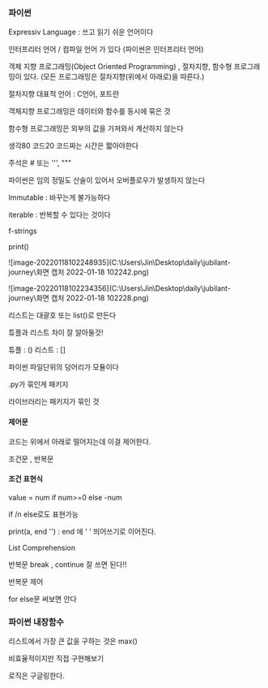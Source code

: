 ### 파이썬

Expressiv Language : 쓰고 읽기 쉬운 언어이다

인터프리터 언어 / 컴파일 언어 가 있다  (파이썬은 인터프리터 언어)

객체 지향 프로그래밍(Object Oriented Programming) , 절차지향, 함수형 프로그래밍이 있다. (모든 프로그래밍은 절차지향(위에서 아래로)을 따른다.)

절차지향 대표적 언어 : C언어, 포트란

객체지향 프로그래밍은 데이터와 함수를 동시에 묶은 것

함수형 프로그래밍은 외부의 값을 가져와서 계산하지 않는다



생각80 코드20 코드짜는 시간은 짧아야한다

주석은 # 또는 ''', """



파이썬은 임의 정밀도 산술이 있어서 오버플로우가 발생하지 않는다

Immutable : 바꾸는게 불가능하다

iterable : 반복할 수 있다는 것이다

f-strings

print()

![image-20220118102248935](C:\Users\Jin\Desktop\daily\jubilant-journey\화면 캡처 2022-01-18 102242.png)

![image-20220118102234356](C:\Users\Jin\Desktop\daily\jubilant-journey\화면 캡처 2022-01-18 102228.png)

리스트는 대괄호 또는 list()로 만든다

튜플과 리스트 차이 잘 알아둘것!

튜플 : () 리스트 : []



파이썬 파일단위의 덩어리가 모듈이다

.py가 묶인게 패키지

라이브러리는 패키지가 묶인 것



#### 제어문

코드는 위에서 아래로 떨어지는데 이걸 제어한다.

조건문 , 반복문



#### 조건 표현식

value = num if num>=0 else -num

if  /n else로도 표현가능 



print(a, end '') : end 에 ' ' 띄어쓰기로 이어진다.



List Comprehension

반복문 break , continue 잘 쓰면 된다!!

반복문 제어

for else문 써보면 안다



### 파이썬 내장함수

리스트에서 가장 큰 값을 구하는 것은 max()

비효율적이지만 직접 구현해보기

로직은 구글링한다.





